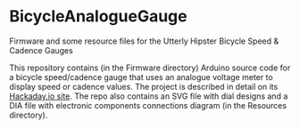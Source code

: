 # BicycleAnalogueGauge
Firmware and some resource files for the Utterly Hipster Bicycle Speed &amp; Cadence Gauges

This repository contains (in the Firmware directory) Arduino source code for a bicycle speed/cadence gauge that uses an analogue voltage meter to display speed or cadence values. The project is described in detail on its [Hackaday.io site](https://hackaday.io/project/26913-utterly-hipster-bicycle-speed-cadence-gauges). The repo also contains an SVG file with dial designs and a DIA file with electronic components connections diagram (in the Resources directory).
